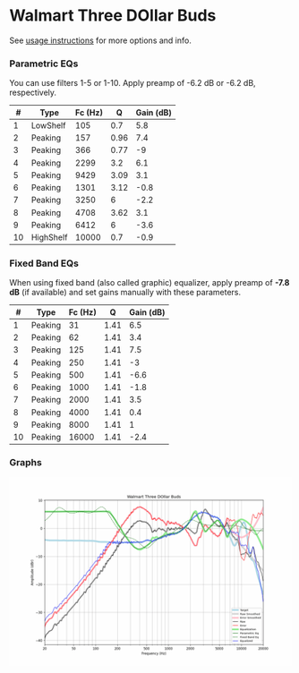 # Walmart Three DOllar Buds
See [usage instructions](https://github.com/jaakkopasanen/AutoEq#usage) for more options and info.

### Parametric EQs
You can use filters 1-5 or 1-10. Apply preamp of -6.2 dB or -6.2 dB, respectively.

|   # | Type      |   Fc (Hz) |    Q |   Gain (dB) |
|-----|-----------|-----------|------|-------------|
|   1 | LowShelf  |       105 | 0.7  |         5.8 |
|   2 | Peaking   |       157 | 0.96 |         7.4 |
|   3 | Peaking   |       366 | 0.77 |        -9   |
|   4 | Peaking   |      2299 | 3.2  |         6.1 |
|   5 | Peaking   |      9429 | 3.09 |         3.1 |
|   6 | Peaking   |      1301 | 3.12 |        -0.8 |
|   7 | Peaking   |      3250 | 6    |        -2.2 |
|   8 | Peaking   |      4708 | 3.62 |         3.1 |
|   9 | Peaking   |      6412 | 6    |        -3.6 |
|  10 | HighShelf |     10000 | 0.7  |        -0.9 |

### Fixed Band EQs
When using fixed band (also called graphic) equalizer, apply preamp of **-7.8 dB** (if available) and set gains manually with these parameters.

|   # | Type    |   Fc (Hz) |    Q |   Gain (dB) |
|-----|---------|-----------|------|-------------|
|   1 | Peaking |        31 | 1.41 |         6.5 |
|   2 | Peaking |        62 | 1.41 |         3.4 |
|   3 | Peaking |       125 | 1.41 |         7.5 |
|   4 | Peaking |       250 | 1.41 |        -3   |
|   5 | Peaking |       500 | 1.41 |        -6.6 |
|   6 | Peaking |      1000 | 1.41 |        -1.8 |
|   7 | Peaking |      2000 | 1.41 |         3.5 |
|   8 | Peaking |      4000 | 1.41 |         0.4 |
|   9 | Peaking |      8000 | 1.41 |         1   |
|  10 | Peaking |     16000 | 1.41 |        -2.4 |

### Graphs
![](./Walmart%20Three%20DOllar%20Buds.png)
